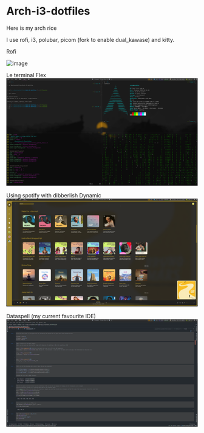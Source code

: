 # Arch-i3-dotfiles

Here is my arch rice

I use rofi, i3, polubar, picom (fork to enable dual_kawase) and kitty.

Rofi

![image](https://user-images.githubusercontent.com/88489071/147536641-4cd67957-379a-4d9b-afdf-07d1387a185f.png)


Le terminal Flex
![terminal](https://raw.githubusercontent.com/SuperSecureHuman/Arch-i3-dotfiles/master/Screenshots/terminal_flex.png)

Using spotify with dibberlish Dynamic
![spotify](https://raw.githubusercontent.com/SuperSecureHuman/Arch-i3-dotfiles/master/Screenshots/Spotify.png)

Dataspell (my current favourite IDE)
![DataSpell](https://raw.githubusercontent.com/SuperSecureHuman/Arch-i3-dotfiles/master/Screenshots/Dataspell.png)
